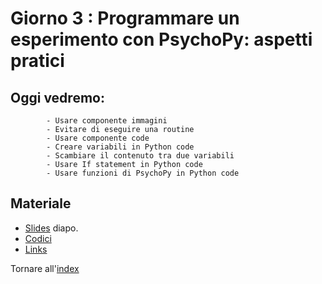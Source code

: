 # Giorno 3 : Programmare un esperimento con PsychoPy: aspetti pratici
		
## Oggi vedremo:
			- Usare componente immagini
			- Evitare di eseguire una routine
			- Usare componente code
			- Creare variabili in Python code
			- Scambiare il contenuto tra due variabili
			- Usare If statement in Python code
			- Usare funzioni di PsychoPy in Python code

## Materiale

- [Slides](https://docs.google.com/presentation/d/1gEJgXdQQewSB6hhFkKAmJw0gHpwr-BeAY71XjbJvFd4/edit#slide=id.g101a4011d5b_0_0) diapo.
- [Codici](material/snippet.txt)
- [Links](links.md)

Tornare all'[index](index.md)
